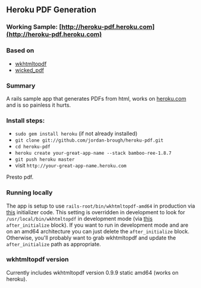 ## Heroku PDF Generation

### Working Sample: [http://heroku-pdf.heroku.com](http://heroku-pdf.heroku.com)

### Based on

* [wkhtmltopdf](http://code.google.com/p/wkhtmltopdf/)
* [wicked_pdf](http://github.com/mileszs/wicked_pdf)

### Summary

A rails sample app that generates PDFs from html, works on [heroku.com](http://heroku.com) and is so painless it hurts.

### Install steps:

* `sudo gem install heroku` (if not already installed)
* `git clone git://github.com/jordan-brough/heroku-pdf.git`
* `cd heroku-pdf`
* `heroku create your-great-app-name --stack bamboo-ree-1.8.7`
* `git push heroku master`
* visit `http://your-great-app-name.heroku.com`

Presto pdf.

### Running locally

The app is setup to use `rails-root/bin/wkhtmltopdf-amd64` in production via [this](http://github.com/jordan-brough/heroku-pdf/blob/master/config/initializers/wicked_pdf.rb#L4)
initializer code.  This setting is overridden in development to look for `/usr/local/bin/wkhtmltopdf` in development mode
(via [this](http://github.com/jordan-brough/heroku-pdf/blob/master/config/environments/development.rb#L19-21)
`after_initialize` block).  If you want to run in development mode and are on an amd64 architecture
you can just delete the `after_initialize` block.  Otherwise, you'll probably want to grab wkhtmltopdf and update
the `after_initialize` path as appropriate.

### wkhtmltopdf version

Currently includes wkhtmltopdf version 0.9.9 static amd64 (works on heroku).